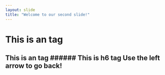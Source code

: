 ```yaml
---
layout: slide
title: "Welcome to our second slide!"
---
```

# <h1> This is an tag
<h2> This is an tag
###### This is h6 tag
Use the left arrow to go back!
